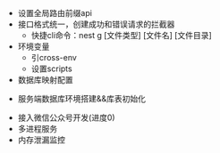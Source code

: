 <!-- OK LIST -->
* 设置全局路由前缀api
* 接口格式统一，创建成功和错误请求的拦截器
  * 快捷cli命令：nest g [文件类型] [文件名] [文件目录]
* 环境变量
  * 引cross-env
  * 设置scripts
* 数据库映射配置
<!-- TODO LIST -->
* 服务端数据库环境搭建&&库表初始化
<!-- https://developers.weixin.qq.com/doc/offiaccount/Getting_Started/Getting_Started_Guide.html -->
* 接入微信公众号开发(进度0)
* 多进程服务
* 内存泄漏监控